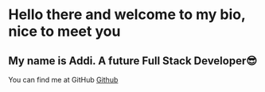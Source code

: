 # Hello there and welcome to my bio, nice to meet you

## My name is Addi. A future Full Stack Developer😎

You can find me at GitHub [Github](https://github.com/AddiAlomoush)
